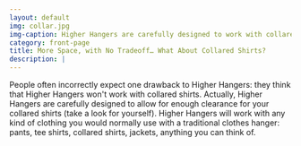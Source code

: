 ```yaml
---
layout: default
img: collar.jpg
img-caption: Higher Hangers are carefully designed to work with collared shirts. They are designed to directly replace your traditional clothes hangers and work with any type of clothing--pants, tee shirts, collared shirts, jackets, spaghetti straps.
category: front-page
title: More Space, with No Tradeoff… What About Collared Shirts?
description: |
---
```

People often incorrectly expect one drawback to Higher Hangers: they think that Higher Hangers won't work with collared shirts. Actually, Higher Hangers are carefully designed to allow for enough clearance for your collared shirts (take a look for yourself). Higher Hangers will work with any kind of clothing you would normally use with a traditional clothes hanger: pants, tee shirts, collared shirts, jackets, anything you can think of.